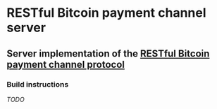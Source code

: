 # RESTful Bitcoin payment channel server
## Server implementation of the [RESTful Bitcoin payment channel protocol](https://github.com/runeksvendsen/restful-payment-channel-server/wiki/Protocol-interface)

### Build instructions
*TODO*

